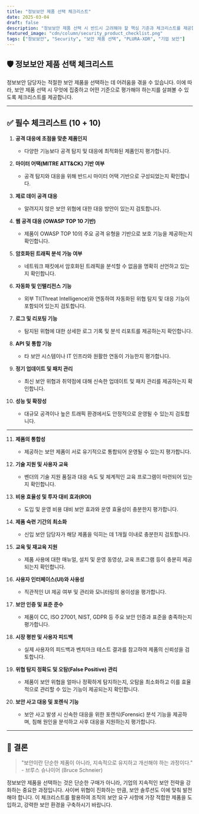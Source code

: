 ```yaml
---
title: "정보보안 제품 선택 체크리스트"
date: 2025-03-04
draft: false
description: "정보보안 제품 선택 시 반드시 고려해야 할 핵심 기준과 체크리스트를 제공합니다."
featured_image: "cdn/column/security_product_checklist.png"
tags: ["정보보안", "Security", "보안 제품 선택", "PLURA-XDR", "기업 보안"]
---
```


## 🛡️ 정보보안 제품 선택 체크리스트

정보보안 담당자는 적절한 보안 제품을 선택하는 데 어려움을 겪을 수 있습니다. 이에 따라, 보안 제품 선택 시 무엇에 집중하고 어떤 기준으로 평가해야 하는지를 살펴볼 수 있도록 체크리스트를 제공합니다.

---

## ✅ 필수 체크리스트 (10 + 10)

1. **공격 대응에 초점을 맞춘 제품인지**  
   - 다양한 기능보다 공격 탐지 및 대응에 최적화된 제품인지 평가합니다.

2. **마이터 어택(MITRE ATT&CK) 기반 여부**  
   - 공격 탐지와 대응을 위해 반드시 마이터 어택 기반으로 구성되었는지 확인합니다.

3. **제로 데이 공격 대응**  
   - 알려지지 않은 보안 위협에 대한 대응 방안이 있는지 검토합니다.

4. **웹 공격 대응 (OWASP TOP 10 기반)**  
   - 제품이 OWASP TOP 10의 주요 공격 유형을 기반으로 보호 기능을 제공하는지 확인합니다.

5. **암호화된 트래픽 분석 가능 여부**  
   - 네트워크 패킷에서 암호화된 트래픽을 분석할 수 없음을 명확히 선언하고 있는지 확인합니다.

6. **자동화 및 인텔리전스 기능**  
   - 외부 TI(Threat Intelligence)와 연동하여 자동화된 위협 탐지 및 대응 기능이 포함되어 있는지 검토합니다.

7. **로그 및 리포팅 기능**  
   - 탐지된 위협에 대한 상세한 로그 기록 및 분석 리포트를 제공하는지 확인합니다.

8. **API 및 통합 기능**  
   - 타 보안 시스템이나 IT 인프라와 원활한 연동이 가능한지 평가합니다.

9. **정기 업데이트 및 패치 관리**  
   - 최신 보안 위협과 취약점에 대해 신속한 업데이트 및 패치 관리를 제공하는지 확인합니다.

10. **성능 및 확장성**  
    - 대규모 공격이나 높은 트래픽 환경에서도 안정적으로 운영될 수 있는지 검토합니다.

---

11. **제품의 통합성**  
    - 제공하는 보안 제품이 서로 유기적으로 통합되어 운영될 수 있는지 평가합니다.

12. **기술 지원 및 사용자 교육**  
    - 벤더의 기술 지원 품질과 대응 속도 및 체계적인 교육 프로그램이 마련되어 있는지 확인합니다.

13. **비용 효율성 및 투자 대비 효과(ROI)**  
    - 도입 및 운영 비용 대비 보안 효과와 운영 효율성이 충분한지 평가합니다.

14. **제품 숙련 기간의 최소화**  
    - 신입 보안 담당자가 해당 제품을 익히는 데 1개월 이내로 충분한지 검토합니다.

15. **교육 및 재교육 지원**  
    - 제품 사용에 대한 매뉴얼, 설치 및 운영 동영상, 교육 프로그램 등이 충분히 제공되는지 확인합니다.

16. **사용자 인터페이스(UI)와 사용성**  
    - 직관적인 UI 제공 여부 및 관리와 모니터링의 용이성을 평가합니다.

17. **보안 인증 및 표준 준수**  
    - 제품이 CC, ISO 27001, NIST, GDPR 등 주요 보안 인증과 표준을 충족하는지 평가합니다.

18. **시장 평판 및 사용자 피드백**  
    - 실제 사용자의 피드백과 벤치마크 테스트 결과를 참고하여 제품의 신뢰성을 검토합니다.

19. **위협 탐지 정확도 및 오탐(False Positive) 관리**  
    - 제품이 보안 위협을 얼마나 정확하게 탐지하는지, 오탐을 최소화하고 이를 효율적으로 관리할 수 있는 기능이 제공되는지 확인합니다.
 
20. **보안 사고 대응 및 포렌식 기능**  
    - 보안 사고 발생 시 신속한 대응을 위한 포렌식(Forensic) 분석 기능을 제공하며, 침해 원인을 분석하고 사후 대응을 지원하는지 평가합니다.

---

## 📌 결론

> "보안이란 단순한 제품이 아니라, 지속적으로 유지하고 개선해야 하는 과정이다." - 브루스 슈나이어 (Bruce Schneier)

정보보안 제품을 선택하는 것은 단순한 구매가 아니라, 기업의 지속적인 보안 전략을 강화하는 중요한 과정입니다. 사이버 위협이 진화하는 만큼, 보안 솔루션도 이에 맞춰 발전해야 합니다. 이 체크리스트를 활용하여 조직의 보안 요구 사항에 가장 적합한 제품을 도입하고, 강력한 보안 환경을 구축하시기 바랍니다.
